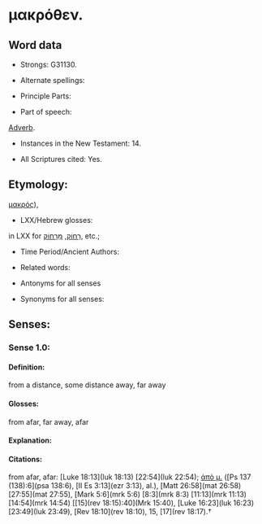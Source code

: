 # μακρόθεν.

<!-- Status: S2=NeedsReview -->
<!-- Lexica used for edits: BDAG, FFM, LN, A-S -->

## Word data

* Strongs: G31130.

* Alternate spellings:

* Principle Parts: 

* Part of speech: 

[Adverb](http://ugg.readthedocs.io/en/latest/adverb.html).

* Instances in the New Testament: 14.

* All Scriptures cited: Yes.

## Etymology: 

[μακρός]()),

* LXX/Hebrew glosses: 

in LXX for [רָחוֹק](//en-uhl/H7350), [מֵרָחוֹק](//en-uhl/H7350), etc.;

* Time Period/Ancient Authors: 

* Related words: 

* Antonyms for all senses

* Synonyms for all senses: 

## Senses: 

### Sense  1.0: 

#### Definition: 

from a distance, some distance away, far away

#### Glosses: 

from afar, far away, afar

#### Explanation: 

#### Citations: 

from afar, afar: [Luke 18:13](luk 18:13) [22:54](luk 22:54); [ἀπὸ μ.]() ([Ps 137 (138):6](psa 138:6), [II Es 3:13](ezr 3:13), al.), [Matt 26:58](mat 26:58) [27:55](mat 27:55), [Mark 5:6](mrk 5:6) [8:3](mrk 8:3) [11:13](mrk 11:13) [14:54](mrk 14:54) [[15](rev 18:15):40](Mrk 15:40), [Luke 16:23](luk 16:23) [23:49](luk 23:49), [Rev 18:10](rev 18:10), 15, [17](rev 18:17).†
